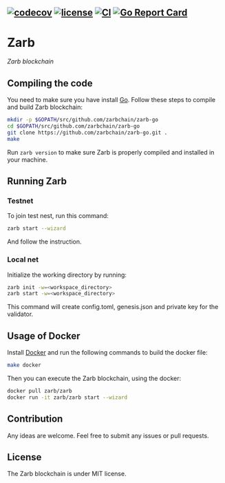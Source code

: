 [![codecov](https://codecov.io/gh/zarbchain/zarb-go/branch/main/graph/badge.svg?token=8N6N60D5UI)](https://codecov.io/gh/zarbchain/zarb-go)
[![license](https://img.shields.io/github/license/zarbchain/zarb-go)](https://tldrlegal.com/license/mit-license)
[![CI](https://github.com/zarbchain/zarb-go/workflows/CI/badge.svg)](https://github.com/zarbchain/zarb-go/actions?query=workflow%3ACI+branch%3Amain+)
[![Go Report Card](https://goreportcard.com/badge/github.com/zarbchain/zarb-go)](https://goreportcard.com/report/github.com/zarbchain/zarb-go)
------
# Zarb

*Zarb blockchain*

## Compiling the code

You need to make sure you have install [Go](https://golang.org/).
Follow these steps to compile and build Zarb blockchain:

```bash
mkdir -p $GOPATH/src/github.com/zarbchain/zarb-go
cd $GOPATH/src/github.com/zarbchain/zarb-go
git clone https://github.com/zarbchain/zarb-go.git .
make
```

Run `zarb version` to make sure Zarb is properly compiled and installed in your machine.

## Running Zarb


### Testnet

To join test nest, run this command:

```bash
zarb start --wizard
```

And follow the instruction.

### Local net

Initialize the working directory by running:

 ```bash
 zarb init -w=<workspace_directory>
 zarb start -w=<workspace_directory>
 ```

 This command will create config.toml, genesis.json and private key for the validator.

## Usage of Docker

Install [Docker](https://www.docker.com/) and run the following commands to build the docker file:

```bash
make docker
```

Then you can execute the Zarb blockchain, using the docker:

```bash
docker pull zarb/zarb
docker run -it zarb/zarb start --wizard
```

## Contribution

 Any ideas are welcome. Feel free to submit any issues or pull requests.

## License

The Zarb blockchain is under MIT license.
